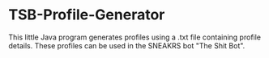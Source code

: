 # TSB-Profile-Generator

This little Java program generates profiles using a .txt file containing profile details. These profiles can be used in the SNEAKRS bot "The Shit Bot".

